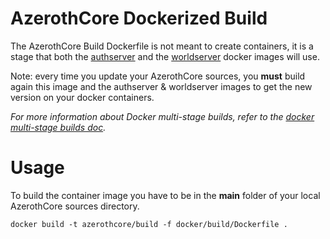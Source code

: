 # AzerothCore Dockerized Build

The AzerothCore Build Dockerfile is not meant to create containers, it is a stage that both the [authserver](https://github.com/FrancescoBorzi/azerothcore-wotlk/tree/docker-server/docker/authserver) and the [worldserver](https://github.com/FrancescoBorzi/azerothcore-wotlk/tree/docker-server/docker/worldserver) docker images will use.

Note: every time you update your AzerothCore sources, you **must** build again this image and the authserver & worldserver images to get the new version on your docker containers.

*For more information about Docker multi-stage builds, refer to the [docker multi-stage builds doc](https://docs.docker.com/develop/develop-images/multistage-build/).*

# Usage

To build the container image you have to be in the **main** folder of your local AzerothCore sources directory.

```docker build -t azerothcore/build -f docker/build/Dockerfile . ```
